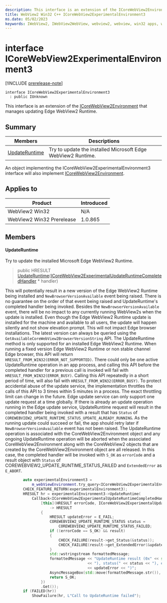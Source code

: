 ```yaml
---
description: This interface is an extension of the ICoreWebView2Environment that manages updating Edge WebView2 Runtime.
title: WebView2 Win32 C++ ICoreWebView2ExperimentalEnvironment3
ms.date: 05/02/2023
keywords: IWebView2, IWebView2WebView, webview2, webview, win32 apps, win32, edge, ICoreWebView2, ICoreWebView2Controller, browser control, edge html, ICoreWebView2ExperimentalEnvironment3
---
```


# interface ICoreWebView2ExperimentalEnvironment3

[!INCLUDE [prerelease-note](../includes/prerelease-note.md)]

```
interface ICoreWebView2ExperimentalEnvironment3
  : public IUnknown
```

This interface is an extension of the [ICoreWebView2Environment](icorewebview2environment.md) that manages updating Edge WebView2 Runtime.

## Summary

 Members                        | Descriptions
--------------------------------|---------------------------------------------
[UpdateRuntime](#updateruntime) | Try to update the installed Microsoft Edge WebView2 Runtime.

An object implementing the ICoreWebView2ExperimentalEnvironment3 interface will also implement [ICoreWebView2Environment](icorewebview2environment.md).

## Applies to

Product                         | Introduced
--------------------------------|---------------------------------------------
WebView2 Win32            |    N/A
WebView2 Win32 Prerelease |    1.0.865

## Members

#### UpdateRuntime

Try to update the installed Microsoft Edge WebView2 Runtime.

> public HRESULT [UpdateRuntime](#updateruntime)([ICoreWebView2ExperimentalUpdateRuntimeCompletedHandler](icorewebview2experimentalupdateruntimecompletedhandler.md) * handler)

This will potentially result in a new version of the Edge WebView2 Runtime being installed and `NewBrowserVersionAvailable` event being raised. There is no guarantee on the order of that event being raised and UpdateRuntime's completed handler being invoked. Besides the `NewBrowserVersionAvailable` event, there will be no impact to any currently running WebView2s when the update is installed. Even though the Edge WebView2 Runtime update is installed for the machine and available to all users, the update will happen silently and not show elevation prompt. This will not impact Edge browser installations. The latest version can always be queried using the `GetAvailableCoreWebView2BrowserVersionString` API. The UpdateRuntime method is only supported for an installed Edge WebView2 Runtime. When running a fixed version Edge WebView2 Runtime or non stable channel Edge browser, this API will return `HRESULT_FROM_WIN32(ERROR_NOT_SUPPORTED)`. There could only be one active UpdateRuntime operation in an app process, and calling this API before the completed handler for a previous call is invoked will fail with `HRESULT_FROM_WIN32(ERROR_BUSY)`. Calling this API repeatedly in a short period of time, will also fail with `HRESULT_FROM_WIN32(ERROR_BUSY)`. To protect accidental abuse of the update service, the implementation throttles the calls of this API to 3 times within 5 minutes in a process. The exact throttling limit can change in the future. Edge update service can only support one update request at a time globally. If there is already an update operation running in the Edge update service, UpdateRuntime request will result in the completed handler being invoked with a result that has `Status` of `COREWEBVIEW2_UPDATE_RUNTIME_STATUS_UPDATE_ALREADY_RUNNING`. As the running update could succeed or fail, the app should retry later if `NewBrowserVersionAvailable` event has not been raised. The UpdateRuntime operation is associated with the CoreWebView2Environment object and any ongoing UpdateRuntime operation will be aborted when the associated CoreWebView2Environment along with the CoreWebView2 objects that are created by the CoreWebView2Environment object are all released. In this case, the completed handler will be invoked with `S_OK` as `errorCode` and a result object with `Status` of COREWEBVIEW2_UPDATE_RUNTIME_STATUS_FAILED and `ExtendedError` as `E_ABORT`.

```cpp
        auto experimentalEnvironment3 =
            m_webViewEnvironment.try_query<ICoreWebView2ExperimentalEnvironment3>();
        CHECK_FEATURE_RETURN(experimentalEnvironment3);
        HRESULT hr = experimentalEnvironment3->UpdateRuntime(
            Callback<ICoreWebView2ExperimentalUpdateRuntimeCompletedHandler>(
                [this](HRESULT errorCode, ICoreWebView2ExperimentalUpdateRuntimeResult* result)
                    -> HRESULT
                {
                    HRESULT updateError = E_FAIL;
                    COREWEBVIEW2_UPDATE_RUNTIME_STATUS status =
                        COREWEBVIEW2_UPDATE_RUNTIME_STATUS_FAILED;
                    if ((errorCode == S_OK) && result)
                    {
                        CHECK_FAILURE(result->get_Status(&status));
                        CHECK_FAILURE(result->get_ExtendedError(&updateError));
                    }
                    std::wstringstream formattedMessage;
                    formattedMessage << "UpdateRuntime result (0x" << std::hex << errorCode
                                     << "), status(" << status << "), extendedError("
                                     << updateError << ")";
                    AsyncMessageBox(std::move(formattedMessage.str()), L"UpdateRuntimeResult");
                    return S_OK;
                })
                .Get());
        if (FAILED(hr))
            ShowFailure(hr, L"Call to UpdateRuntime failed");
```

